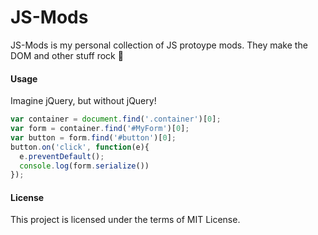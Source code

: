 JS-Mods
=======
JS-Mods is my personal collection of JS protoype mods. They make the DOM and other stuff rock :metal:

#### Usage
Imagine jQuery, but without jQuery!
```js
var container = document.find('.container')[0];
var form = container.find('#MyForm')[0];
var button = form.find('#button')[0];
button.on('click', function(e){
  e.preventDefault();
  console.log(form.serialize())
});
```

#### License
This project is licensed under the terms of MIT License.